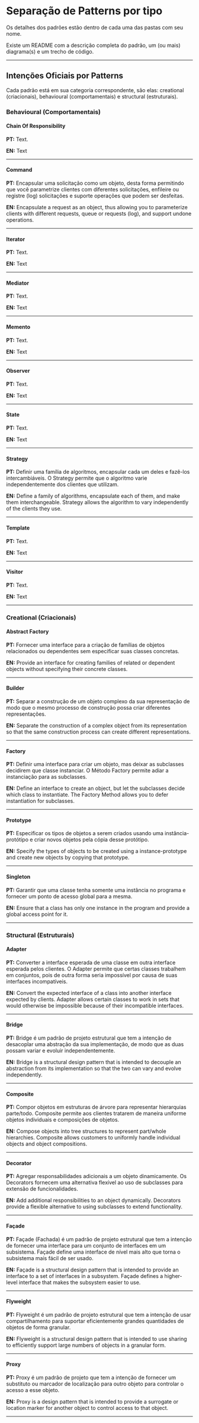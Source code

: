 # Separação de Patterns por tipo

Os detalhes dos padrões estão dentro de cada uma das pastas com seu nome.

Existe um README com a descrição completa do padrão, um (ou mais) diagrama(s) e um trecho de código.

***

## Intenções Oficiais por Patterns

Cada padrão está em sua categoria correspondente, são elas: creational (criacionais), behavioural (comportamentais) e structural (estruturais).

### Behavioural (Comportamentais)

#### Chain Of Responsibility

**PT:** Text.

**EN:** Text

***

#### Command

**PT:** Encapsular uma solicitação como um objeto, desta forma permitindo que você parametrize clientes com diferentes solicitações, enfileire ou registre (log) solicitações e suporte operações que podem ser desfeitas.

**EN:** Encapsulate a request as an object, thus allowing you to parameterize clients with different requests, queue or requests (log), and support undone operations.

***

#### Iterator

**PT:** Text.

**EN:** Text

***

#### Mediator

**PT:** Text.

**EN:** Text

***

#### Memento

**PT:** Text.

**EN:** Text

***

#### Observer

**PT:** Text.

**EN:** Text

***

#### State

**PT:** Text.

**EN:** Text

***

#### Strategy

**PT:** Definir uma família de algoritmos, encapsular cada um deles e fazê-los intercambiáveis. O Strategy permite que o algoritmo varie independentemente dos clientes que utilizam.

**EN:** Define a family of algorithms, encapsulate each of them, and make them interchangeable. Strategy allows the algorithm to vary independently of the clients they use.

***

#### Template

**PT:** Text.

**EN:** Text

***

#### Visitor

**PT:** Text.

**EN:** Text

***

### Creational (Criacionais)

#### Abstract Factory

**PT:** Fornecer uma interface para a criação de famílias de objetos relacionados ou dependentes sem especificar suas classes concretas.

**EN:** Provide an interface for creating families of related or dependent objects without specifying their concrete classes.

***

#### Builder

**PT:** Separar a construção de um objeto complexo da sua representação de modo que o mesmo processo de construção possa criar diferentes representações.

**EN:** Separate the construction of a complex object from its representation so that the same construction process can create different representations.

***

#### Factory

**PT:** Definir uma interface para criar um objeto, mas deixar as subclasses decidirem que classe instanciar. O Método Factory permite adiar a instanciação para as subclasses.

**EN:** Define an interface to create an object, but let the subclasses decide which class to instantiate. The Factory Method allows you to defer instantiation for subclasses.

***

#### Prototype

**PT:** Especificar os tipos de objetos a serem criados usando uma instância-protótipo e criar novos objetos pela cópia desse protótipo.

**EN:** Specify the types of objects to be created using a instance-prototype and create new objects by copying that prototype.

***

#### Singleton

**PT:** Garantir que uma classe tenha somente uma instância no programa e fornecer um ponto de acesso global para a mesma.

**EN:** Ensure that a class has only one instance in the program and provide a global access point for it.

***

### Structural (Estruturais)

#### Adapter

**PT:** Converter a interface esperada de uma classe em outra interface esperada pelos clientes. O Adapter permite que certas classes trabalhem em conjuntos, pois de outra forma seria impossível por causa de suas interfaces incompatíveis.

**EN:** Convert the expected interface of a class into another interface expected by clients. Adapter allows certain classes to work in sets that would otherwise be impossible because of their incompatible interfaces.

***

#### Bridge

**PT:** Bridge é um padrão de projeto estrutural que tem a intenção de desacoplar uma abstração da sua implementação, de modo que as duas possam variar e evoluir independentemente.

**EN:** Bridge is a structural design pattern that is intended to decouple an abstraction from its implementation so that the two can vary and evolve independently.

***

#### Composite

**PT:** Compor objetos em estruturas de árvore para representar hierarquias parte/todo. Composite permite aos clientes tratarem de maneira uniforme objetos individuais e composições de objetos.

**EN:** Compose objects into tree structures to represent part/whole hierarchies. Composite allows customers to uniformly handle individual objects and object compositions.

***

#### Decorator

**PT:** Agregar responsabilidades adicionais a um objeto dinamicamente. Os Decorators fornecem uma alternativa flexível ao uso de subclasses para extensão de funcionalidades.

**EN:** Add additional responsibilities to an object dynamically. Decorators provide a flexible alternative to using subclasses to extend functionality.

***

#### Façade

**PT:** Façade (Fachada) é um padrão de projeto estrutural que tem a intenção de fornecer uma interface para um conjunto de interfaces em um subsistema. Façade define uma interface de nível mais alto que torna o subsistema mais fácil de ser usado.

**EN:** Façade is a structural design pattern that is intended to provide an interface to a set of interfaces in a subsystem. Façade defines a higher-level interface that makes the subsystem easier to use.

***

#### Flyweight

**PT:** Flyweight é um padrão de projeto estrutural que tem a intenção de usar compartilhamento para suportar eficientemente grandes quantidades de objetos de forma granular.

**EN:** Flyweight is a structural design pattern that is intended to use sharing to efficiently support large numbers of objects in a granular form.

***

#### Proxy

**PT:** Proxy é um padrão de projeto que tem a intenção de fornecer um substituto ou marcador de localização para outro objeto para controlar o acesso a esse objeto.

**EN:** Proxy is a design pattern that is intended to provide a surrogate or location marker for another object to control access to that object.

***
